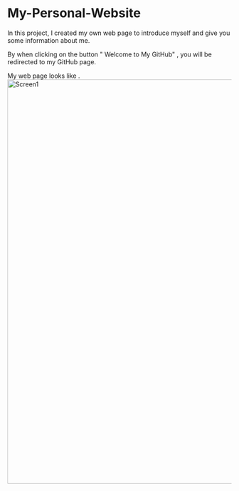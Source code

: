 # My-Personal-Website

In this project, I created my own web page to introduce myself and give you some information about me.

 By when clicking on the button " Welcome to My GitHub" , you will be redirected to my GitHub page.

 
My web page looks like
.
<img width="1896" height="906" alt="Screen1" src="https://github.com/user-attachments/assets/d7b8244d-996f-496c-96f3-680d400dd5fc" />
